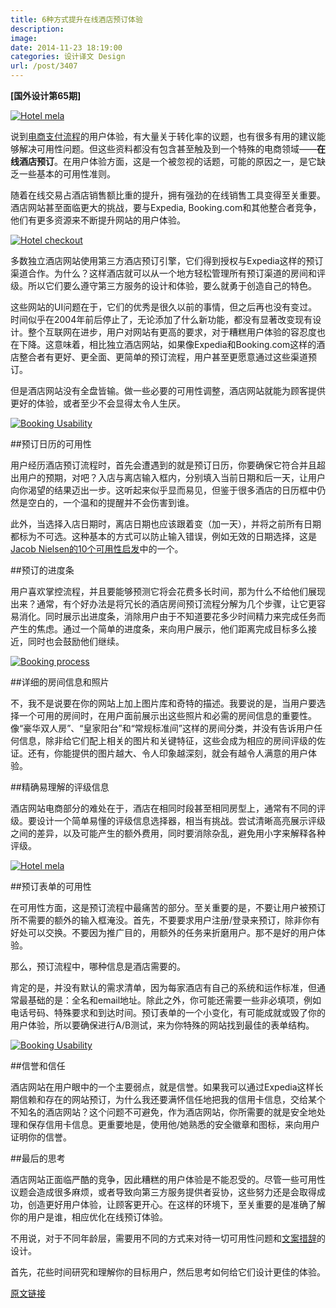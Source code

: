 ```yaml
---
title: 6种方式提升在线酒店预订体验
description: 
image: 
date: 2014-11-23 18:19:00
categories: 设计译文 Design
url: /post/3407
---
```


**[国外设计第65期]**

[![Hotel mela](http://designmodo.com/wp-content/uploads/2014/11/hotelmela.jpg "6 Ways to Improve the User Experience of Online Hotel Booking")](http://hotelmela.com)

说到[电商支付流程](http://designmodo.com/delightful-checkout-process/)的用户体验，有大量关于转化率的议题，也有很多有用的建议能够解决可用性问题。但这些资料都没有包含甚至触及到一个特殊的电商领域——**在线酒店预订**。在用户体验方面，这是一个被忽视的话题，可能的原因之一，是它缺乏一些基本的可用性准则。

随着在线交易占酒店销售额比重的提升，拥有强劲的在线销售工具变得至关重要。酒店网站甚至面临更大的挑战，要与Expedia, Booking.com和其他整合者竞争，他们有更多资源来不断提升网站的用户体验。

[![Hotel checkout](http://designmodo.com/wp-content/uploads/2014/11/hotelclaris.jpg "6 Ways to Improve the User Experience of Online Hotel Booking")](http://hotelclaris.com)

多数独立酒店网站使用第三方酒店预订引擎，它们得到授权与Expedia这样的预订渠道合作。为什么？这样酒店就可以从一个地方轻松管理所有预订渠道的房间和评级。所以它们要么遵守第三方服务的设计和体验，要么就勇于创造自己的特色。

这些网站的UI问题在于，它们的优秀是很久以前的事情，但之后再也没有变过。时间似乎在2004年前后停止了，无论添加了什么新功能，都没有显著改变现有设计。整个互联网在进步，用户对网站有更高的要求，对于糟糕用户体验的容忍度也在下降。这意味着，相比独立酒店网站，如果像Expedia和Booking.com这样的酒店整合者有更好、更全面、更简单的预订流程，用户甚至更愿意通过这些渠道预订。

但是酒店网站没有全盘皆输。做一些必要的可用性调整，酒店网站就能为顾客提供更好的体验，或者至少不会显得太令人生厌。

[![Booking Usability](http://designmodo.com/wp-content/uploads/2014/11/amba-hotels.jpg "6 Ways to Improve the User Experience of Online Hotel Booking")](http://www.amba-hotels.com)

##预订日历的可用性

用户经历酒店预订流程时，首先会遭遇到的就是预订日历，你要确保它符合并且超出用户的预期，对吧？入店与离店输入框内，分别填入当前日期和后一天，让用户向你渴望的结果迈出一步。这听起来似乎显而易见，但鉴于很多酒店的日历框中仍然是空白的，一个温和的提醒并不会伤害到谁。

此外，当选择入店日期时，离店日期也应该跟着变（加一天），并将之前所有日期都标为不可选。这种基本的方式可以防止输入错误，例如无效的日期选择，这是[Jacob Nielsen的10个可用性启发](http://www.nngroup.com/articles/ten-usability-heuristics/)中的一个。

##预订的进度条

用户喜欢掌控流程，并且要能够预测它将会花费多长时间，那为什么不给他们展现出来？通常，有个好办法是将冗长的酒店房间预订流程分解为几个步骤，让它更容易消化。同时展示出进度条，消除用户由于不知道要花多少时间精力来完成任务而产生的焦虑。通过一个简单的进度条，来向用户展示，他们距离完成目标多么接近，同时也会鼓励他们继续。

[![Booking process](http://designmodo.com/wp-content/uploads/2014/11/kourosexclusive.jpg "6 Ways to Improve the User Experience of Online Hotel Booking")](http://kourosexclusive.gr)

##详细的房间信息和照片

不，我不是说要在你的网站上加上图片库和奇特的描述。我要说的是，当用户要选择一个可用的房间时，在用户面前展示出这些照片和必需的房间信息的重要性。像“豪华双人房”、“皇家阳台”和“常规标准间”这样的房间分类，并没有告诉用户任何信息，除非给它们配上相关的图片和关键特征，这些会成为相应的房间评级的佐证。还有，你能提供的图片越大、令人印象越深刻，就会有越令人满意的用户体验。

##精确易理解的评级信息

酒店网站电商部分的难处在于，酒店在相同时段甚至相同房型上，通常有不同的评级。要设计一个简单易懂的评级信息选择器，相当有挑战。尝试清晰高亮展示评级之间的差异，以及可能产生的额外费用，同时要消除杂乱，避免用小字来解释各种评级。

[![Hotel mela](http://designmodo.com/wp-content/uploads/2014/11/hotelmela.jpg "6 Ways to Improve the User Experience of Online Hotel Booking")](http://hotelmela.com)

##预订表单的可用性

在可用性方面，这是预订流程中最痛苦的部分。至关重要的是，不要让用户被预订所不需要的额外的输入框淹没。首先，不要要求用户注册/登录来预订，除非你有好处可以交换。不要因为推广目的，用额外的任务来折磨用户。那不是好的用户体验。

那么，预订流程中，哪种信息是酒店需要的。

肯定的是，并没有默认的需求清单，因为每家酒店有自己的系统和运作标准，但通常最基础的是：全名和email地址。除此之外，你可能还需要一些非必填项，例如电话号码、特殊要求和到达时间。预订表单的一个小变化，有可能成就或毁了你的用户体验，所以要确保进行A/B测试，来为你特殊的网站找到最佳的表单结构。

[![Booking Usability](http://designmodo.com/wp-content/uploads/2014/11/marquiscapemay.jpg "6 Ways to Improve the User Experience of Online Hotel Booking")](http://marquiscapemay.com)

##信誉和信任

酒店网站在用户眼中的一个主要弱点，就是信誉。如果我可以通过Expedia这样长期信赖和存在的网站预订，为什么我还要满怀信任地把我的信用卡信息，交给某个不知名的酒店网站？这个问题不可避免，作为酒店网站，你所需要的就是安全地处理和保存信用卡信息。更重要地是，使用他/她熟悉的安全徽章和图标，来向用户证明你的信誉。

##最后的思考

酒店网站正面临严酷的竞争，因此糟糕的用户体验是不能忍受的。尽管一些可用性议题会造成很多麻烦，或者导致向第三方服务提供者妥协，这些努力还是会取得成功，创造更好用户体验，让顾客更开心。在这样的环境下，至关重要的是准确了解你的用户是谁，相应优化在线预订体验。

不用说，对于不同年龄层，需要用不同的方式来对待一切可用性问题和[文案措辞](http://designmodo.com/microcopy/)的设计。

首先，花些时间研究和理解你的目标用户，然后思考如何给它们设计更佳的体验。

[原文链接](http://designmodo.com/online-hotel-booking/)